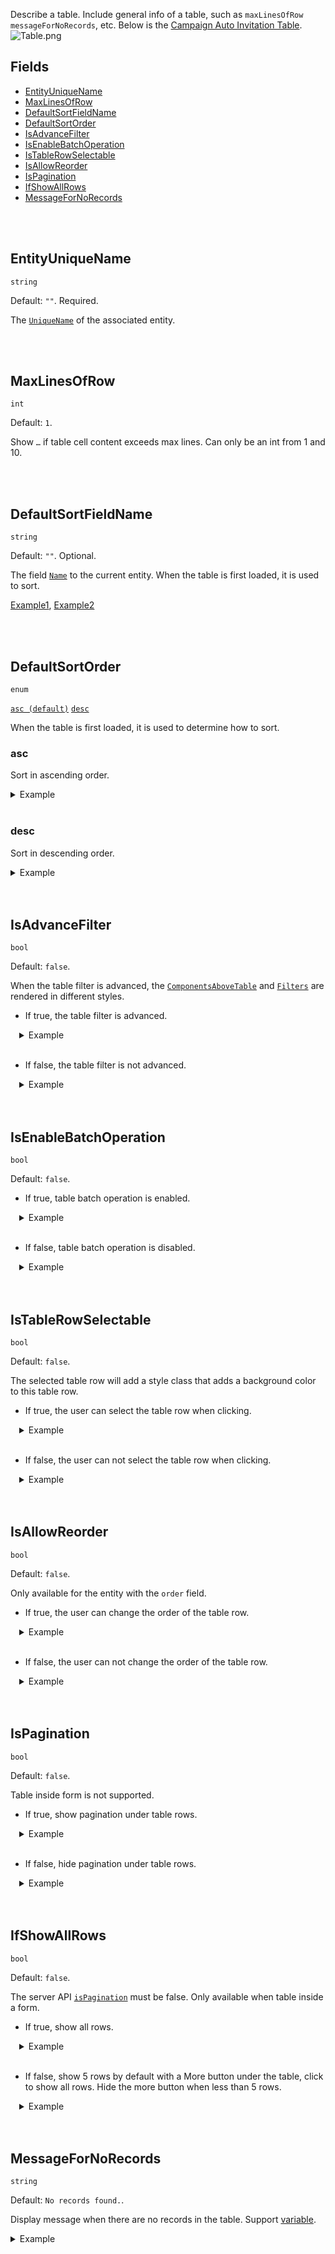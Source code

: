 Describe a table. Include general info of a table, such as `maxLinesOfRow` `messageForNoRecords`, etc. Below is the [Campaign Auto Invitation Table](https://dash11.comm100.io/ui/10100000/livechat/campaign/invitation/autoinvitation/).
![Table.png](/.attachments/Table-4cb84247-ccf1-4cbc-88fc-6db9fa2e3563.png)

## Fields
- [EntityUniqueName](#EntityUniqueName)
- [MaxLinesOfRow](#MaxLinesOfRow)
- [DefaultSortFieldName](#DefaultSortFieldName)
- [DefaultSortOrder](#DefaultSortOrder)
- [IsAdvanceFilter](#IsAdvanceFilter)
- [IsEnableBatchOperation](#IsEnableBatchOperation)
- [IsTableRowSelectable](#IsTableRowSelectable)
- [IsAllowReorder](#IsAllowReorder)
- [IsPagination](#IsPagination)
- [IfShowAllRows](#IfShowAllRows)
- [MessageForNoRecords](#MessageForNoRecords)

<br>
<br>

## EntityUniqueName

`string`

Default: `""`. Required.

The [`UniqueName`](/References/Entity#UniqueName) of the associated entity.

<br>
<br>

## MaxLinesOfRow

`int`

Default: `1`.

Show `…` if table cell content exceeds max lines. Can only be an int from 1 and 10.

<br>
<br>

## DefaultSortFieldName

`string`

Default: `""`. Optional.

The field [`Name`](/References/Field#Name) to the current entity. When the table is first loaded, it is used to sort.

[Example1](#ascexample), [Example2](#descexample)

<br>
<br>

## DefaultSortOrder

`enum`

[`asc (default)`](#asc) [`desc`](#desc)

When the table is first loaded, it is used to determine how to sort.

### asc

Sort in ascending order.

<details>
<summary id="ascexample">Example</summary>

Below is part of the [Agents](https://dash11.comm100.io/ui/10100000/global/people/agents/) page.

Configurations of the table are:
- `entityUniqueName`: `agent`
- `defaultSortFieldName`: `displayName`
- `defaultSortOrder`: `asc`

![DefaultSortOrder-Asc.png](/.attachments/DefaultSortOrder-Asc-d2e91fe4-b969-44f6-94c8-04fc498d37f8.png)
</details>

<br>

### desc

Sort in descending order.

<details>
<summary id="descexample">Example</summary>

Below is part of the [Articles](https://dash11.comm100.io/ui/10100000/kb/knowledgebases/articles/) page.

Configurations of the table are:
- `entityUniqueName`: `article`
- `defaultSortFieldName`: `modifiedTime`
- `defaultSortOrder`: `desc`

![DefaultSortOrder-Desc.png](/.attachments/DefaultSortOrder-Desc-34f3d00e-be9e-4650-8469-21fb58ae90cd.png)
</details>

<br>
<br>

## IsAdvanceFilter

`bool`

Default: `false`.

When the table filter is advanced, the [`ComponentsAboveTable`](/References/UI/Multi%2DRow/Table/ComponentsAboveTable) and [`Filters`](/References/UI/Multi%2DRow/Table/Filters) are rendered in different styles.

- If true, the table filter is advanced.

<details style="margin-left: 1em;">
<summary>Example</summary>

Below is part of the [Chats](https://dash11.comm100.io/ui/10100000/livechat/history/chats/) page.

Configurations of the table are:
- `entityUniqueName`: `chat`
- `isAdvanceFilter`: `true`

![IsAdvanceFilter-True.png](/.attachments/IsAdvanceFilter-True-f2c26562-7397-4a28-8589-35201ebc5a2b.png)
</details>

<br>

- If false, the table filter is not advanced.

<details style="margin-left: 1em;">
<summary>Example</summary>

Below is part of the [Articles](https://dash11.comm100.io/ui/10100000/kb/knowledgebases/articles/) page.

Configurations of the table are:
- `entityUniqueName`: `article`
- `isAdvanceFilter`: `false`

![IsAdvanceFilter-False.png](/.attachments/IsAdvanceFilter-False-2edbd427-8ae1-4b93-a972-ee9018b7a24a.png)
</details>

<br>
<br>

## IsEnableBatchOperation

`bool`

Default: `false`.

- If true, table batch operation is enabled.

<details style="margin-left: 1em;">
<summary>Example</summary>

Below is part of the [Learning](https://dash11.comm100.io/ui/10100000/bot/agentassist/agentassistlearning/) page.

Configurations of the table are:
- `entityUniqueName`: `agentAssistLearningQuestion`
- `isEnableBatchOperation`: `true`

![IsEnableBatchOperation-True.png](/.attachments/IsEnableBatchOperation-True-8c87d81e-0cf9-42fa-b204-f4832892209c.png)
</details>

<br>

- If false, table batch operation is disabled.

<details style="margin-left: 1em;">
<summary>Example</summary>

Below is part of the [Articles](https://dash11.comm100.io/ui/10100000/kb/knowledgebases/articles/) page.

Configurations of the table are:
- `entityUniqueName`: `article`
- `isEnableBatchOperation`: `false`

![IsEnableBatchOperation-False.png](/.attachments/IsEnableBatchOperation-False-697a46a3-303b-47ec-8065-e139712eb814.png)
</details>

<br>
<br>

## IsTableRowSelectable

`bool`

Default: `false`.

The selected table row will add a style class that adds a background color to this table row.

- If true, the user can select the table row when clicking.

<details style="margin-left: 1em;">
<summary>Example</summary>

Below is part of the [Chats](https://dash11.comm100.io/ui/10100000/livechat/history/chats/) page.

Configurations of the table are:
- `entityUniqueName`: `chat`
- `isTableRowSelectable`: `true`

![IsTableRowSelectable-True.png](/.attachments/IsTableRowSelectable-True-9be28f0b-c875-4ab2-9785-d38ffe61e841.png)
</details>

<br>

- If false, the user can not select the table row when clicking.

<details style="margin-left: 1em;">
<summary>Example</summary>

Below is part of the [Articles](https://dash11.comm100.io/ui/10100000/kb/knowledgebases/articles/) page.

Configurations of the table are:
- `entityUniqueName`: `article`
- `isTableRowSelectable`: `false`

![IsTableRowSelectable-False.png](/.attachments/IsTableRowSelectable-False-553a90b5-a01a-427e-9d82-a8ce2903cdb8.png)
</details>

<br>
<br>

## IsAllowReorder

`bool`

Default: `false`.

Only available for the entity with the `order` field.

- If true, the user can change the order of the table row.

<details style="margin-left: 1em;">
<summary>Example</summary>

Below is part of the [Custom Away Status](https://dash11.comm100.io/ui/10100000/global/people/customawaystatus/) page.

Configurations of the table are:
- `entityUniqueName`: `agentAwayStatus`
- `isAllowReorder`: `true`

![IsAllowReorder-True.png](/.attachments/IsAllowReorder-True-201989a9-ebc8-46ed-96bf-c55866bb4b23.png)
</details>

<br>

- If false, the user can not change the order of the table row.

<details style="margin-left: 1em;">
<summary>Example</summary>

Below is part of the [Articles](https://dash11.comm100.io/ui/10100000/kb/knowledgebases/articles/) page.

Configurations of the table are:
- `entityUniqueName`: `article`
- `isAllowReorder`: `false`

![IsAllowReorder-False.png](/.attachments/IsAllowReorder-False-d1ea5f38-250a-44f2-b215-8a7201bd70e6.png)
</details>

<br>
<br>

## IsPagination

`bool`

Default: `false`.

Table inside form is not supported.

- If true, show pagination under table rows.

<details style="margin-left: 1em;">
<summary>Example</summary>

Below is part of the [Articles](https://dash11.comm100.io/ui/10100000/kb/knowledgebases/articles/) page.

Configurations of the table are:
- `entityUniqueName`: `article`
- `isPagination`: `true`

![IsPagination-True.png](/.attachments/IsPagination-True-26113613-4532-47a4-9169-08905ef989e6.png)
</details>

<br>

- If false, hide pagination under table rows.

<details style="margin-left: 1em;">
<summary>Example</summary>

Below is part of the [Custom Away Status](https://dash11.comm100.io/ui/10100000/global/people/customawaystatus/) page.

Configurations of the table are:
- `entityUniqueName`: `agentAwayStatus`
- `isPagination`: `false`

![IfShowAllRows-false.png](/.attachments/IfShowAllRows-false-3da9cde5-fde6-40a5-8f03-c26e37b78f92.png)
</details>

<br>
<br>

## IfShowAllRows

`bool`

Default: `false`.

The server API [`isPagination`](#isPagination) must be false. Only available when table inside a form.

- If true, show all rows.

<details style="margin-left: 1em;">
<summary>Example</summary>

Below is part of the [Pre-chat](https://dash11.comm100.io/ui/10100000/livechat/campaign/prechat/) page.

Configurations of the table are:
- `entityUniqueName`: `preChatFormField`
- `ifShowAllRows`: `true`

![IfShowAllRows-true.png](/.attachments/IfShowAllRows-true-8126c054-3d31-41ee-b102-befc99511a47.png)
</details>

<br>

- If false, show 5 rows by default with a More button under the table, click to show all rows. Hide the more button when less than 5 rows.

<details style="margin-left: 1em;">
<summary>Example</summary>

Below is part of the [Auto Distribution](https://dash11.comm100.io/ui/10100000/livechat/settings/autodistribution/) page.

Configurations of the table are:
- `entityUniqueName`: `agentAutoDistributionConfig`
- `ifShowAllRows`: `false`

![IfShowAllRows-false.png](/.attachments/IfShowAllRows-false-00ec1011-7033-4826-b20c-2a2225362888.png)
</details>

<br>
<br>

## MessageForNoRecords

`string`

Default: `No records found.`.

Display message when there are no records in the table. Support [variable](/References/UI/Variables).

<details>
<summary>Example</summary>

Below is part of the [IP Allowlist](https://dash11.comm100.io/ui/10100000/global/security/ipallowlist/loginipallowlist/) page.

Configurations of the table are:
- `entityUniqueName`: `loginIpAllowlist`
- `messageForNoRecords`: `Access to your Comm100 account is accepted from any IP address`

![MessageForNoRecords.png](/.attachments/MessageForNoRecords-27e71cc6-6505-4c96-b62d-23ec545333be.png)
</details>